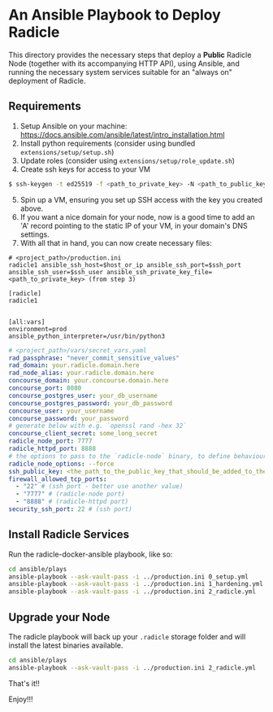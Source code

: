 # An Ansible Playbook to Deploy Radicle

This directory provides the necessary steps that deploy a **Public** Radicle Node (together with its accompanying HTTP API), using Ansible, and running the necessary system services suitable for an "always on" deployment of Radicle.

## Requirements

 
1. Setup Ansible on your machine: https://docs.ansible.com/ansible/latest/intro_installation.html 
1. Install python requirements (consider using bundled `extensions/setup/setup.sh`)
1. Update roles (consider using `extensions/setup/role_update.sh`)
1. Create ssh keys for access to your VM
```bash
$ ssh-keygen -t ed25519 -f <path_to_private_key> -N <path_to_public_key>
```
5. Spin up a VM, ensuring you set up SSH access with the key you created above.
5. If you want a nice domain for your node, now is a good time to add an 'A' record pointing to the static IP of your VM, in your domain's DNS settings.  
5. With all that in hand, you can now create necessary files: 

```
# <project_path>/production.ini
radicle1 ansible_ssh_host=$host_or_ip ansible_ssh_port=$ssh_port ansible_ssh_user=$ssh_user ansible_ssh_private_key_file=<path_to_private_key> (from step 3)

[radicle]
radicle1


[all:vars]
environment=prod
ansible_python_interpreter=/usr/bin/python3
```


```yaml
# <project_path>/vars/secret_vars.yaml
rad_passphrase: "never_commit_sensitive_values"
rad_domain: your.radicle.domain.here
rad_node_alias: your.radicle.domain.here
concourse_domain: your.concourse.domain.here
concourse_port: 8080
concourse_postgres_user: your_db_username
concourse_postgres_password: your_db_password
concourse_user: your_username
concourse_password: your_password
# generate below with e.g. `openssl rand -hex 32`
concourse_client_secret: some_long_secret
radicle_node_port: 7777
radicle_httpd_port: 8888
# the options to pass to the `radicle-node` binary, to define behaviour of your seed node, e.g.
radicle_node_options: --force
ssh_public_key: <the_path_to_the_public_key_that_should_be_added_to_the_authorized_keys_of_the_newly_created_user> # `<path_to_public_key> from step 4
firewall_allowed_tcp_ports:
  - "22" # (ssh port - better use another value) 
  - "7777" # (radicle-node port)
  - "8888" # (radicle-httpd port) 
security_ssh_port: 22 # (ssh port)
```

## Install Radicle Services


Run the radicle-docker-ansible playbook, like so: 

```bash
cd ansible/plays
ansible-playbook --ask-vault-pass -i ../production.ini 0_setup.yml
ansible-playbook --ask-vault-pass -i ../production.ini 1_hardening.yml
ansible-playbook --ask-vault-pass -i ../production.ini 2_radicle.yml
```

## Upgrade your Node

The radicle playbook will back up your `.radicle` storage folder and 
will install the latest binaries available. 

```bash
cd ansible/plays
ansible-playbook --ask-vault-pass -i ../production.ini 2_radicle.yml
```


That's it!!   


Enjoy!!! 



